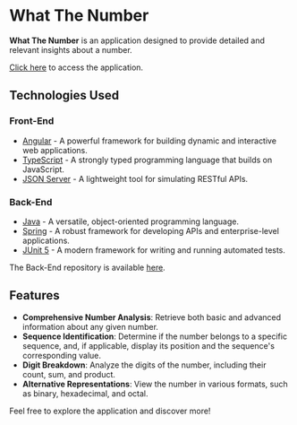 # What The Number  

**What The Number** is an application designed to provide detailed and relevant insights about a number.  

[Click here](https://what-the-number-frontend.vercel.app/) to access the application.  

## Technologies Used  

### Front-End  
-   [Angular](https://angular.io/) - A powerful framework for building dynamic and interactive web applications.  
-   [TypeScript](https://www.typescriptlang.org/) - A strongly typed programming language that builds on JavaScript.  
-   [JSON Server](https://github.com/typicode/json-server) - A lightweight tool for simulating RESTful APIs.  

### Back-End  
-   [Java](https://docs.oracle.com/en/java/javase/17/) - A versatile, object-oriented programming language.  
-   [Spring](https://spring.io/) - A robust framework for developing APIs and enterprise-level applications.  
-   [JUnit 5](https://junit.org/junit5/) - A modern framework for writing and running automated tests.  

The Back-End repository is available [here](https://github.com/DiegoVSC42/what-the-number).  

## Features  

- **Comprehensive Number Analysis**: Retrieve both basic and advanced information about any given number.  
- **Sequence Identification**: Determine if the number belongs to a specific sequence, and, if applicable, display its position and the sequence's corresponding value.  
- **Digit Breakdown**: Analyze the digits of the number, including their count, sum, and product.  
- **Alternative Representations**: View the number in various formats, such as binary, hexadecimal, and octal.  

Feel free to explore the application and discover more!
